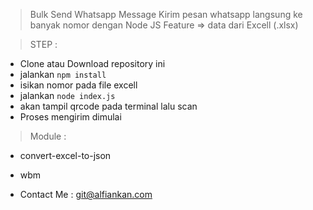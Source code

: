 > Bulk Send Whatsapp Message
> Kirim pesan whatsapp langsung ke banyak nomor dengan Node JS
> Feature => data dari Excell (.xlsx)

> STEP  :

- Clone atau Download repository ini
- jalankan `npm install`
- isikan nomor pada file excell
- jalankan `node index.js`
- akan tampil qrcode pada terminal lalu scan
- Proses mengirim dimulai


> Module :

- convert-excel-to-json
- wbm

- Contact Me : git@alfiankan.com